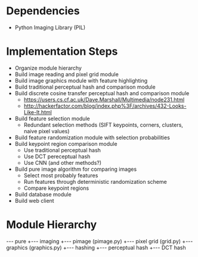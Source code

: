 # Dependencies

- Python Imaging Library (PIL)

# Implementation Steps

- Organize module hierarchy
- Build image reading and pixel grid module
- Build image graphics module with feature highlighting
- Build traditional perceptual hash and comparison module
- Build discrete cosine transfer perceptual hash and comparison module
    - https://users.cs.cf.ac.uk/Dave.Marshall/Multimedia/node231.html
    - http://hackerfactor.com/blog/index.php%3F/archives/432-Looks-Like-It.html
- Build feature selection module
  - Redundant selection methods (SIFT keypoints, corners, clusters, naive pixel values)
- Build feature randomization module with selection probabilities
- Build keypoint region comparison module
  - Use traditional perceptual hash
  - Use DCT pereceptual hash
  - Use CNN (and other methods?)
- Build pure image algorithm for comparing images
  - Select most probably features
  - Run features through deterministic randomization scheme
  - Compare keypoint regions
- Build database module
- Build web client

# Module Hierarchy

--- pure
    +--- imaging
         +--- pimage (pimage.py)
         +--- pixel grid (grid.py)
         +--- graphics (graphics.py)
    +--- hashing
         +--- perceptual hash
         +--- DCT hash
    